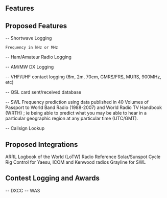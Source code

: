 ## Features

## Proposed Features

-- Shortwave Logging

    Frequency in kHz or MHz 
    

-- Ham/Amateur Radio Logging

-- AM/MW DX Logging

-- VHF/UHF contact logging (6m, 2m, 70cm, GMRS/FRS, MURS, 900MHz, etc)

-- QSL card sent/received database

-- SWL Frequency prediction using data published in 40 Volumes of Passport to World Band Radio (1988-2007) and World Radio TV Handbook (WRTH) ; ie being able to predict what you may be able to hear in a particular geographic region at any particular time (UTC/GMT).

-- Callsign Lookup

## Proposed Integrations

ARRL Logbook of the World (LoTW)
Radio Reference
Solar/Sunspot Cycle
Rig Control for Yaesu, ICOM and Kenwood radios
Grayline for SWL

## Contest Logging and Awards

-- DXCC
-- WAS


